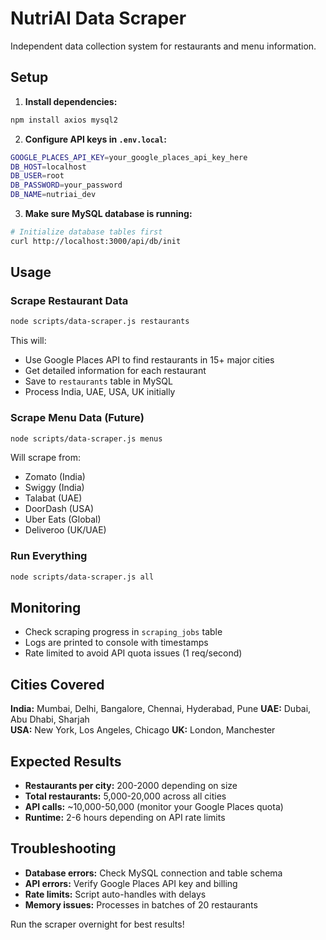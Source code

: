 # NutriAI Data Scraper

Independent data collection system for restaurants and menu information.

## Setup

1. **Install dependencies:**
```bash
npm install axios mysql2
```

2. **Configure API keys in `.env.local`:**
```bash
GOOGLE_PLACES_API_KEY=your_google_places_api_key_here
DB_HOST=localhost
DB_USER=root
DB_PASSWORD=your_password
DB_NAME=nutriai_dev
```

3. **Make sure MySQL database is running:**
```bash
# Initialize database tables first
curl http://localhost:3000/api/db/init
```

## Usage

### Scrape Restaurant Data
```bash
node scripts/data-scraper.js restaurants
```
This will:
- Use Google Places API to find restaurants in 15+ major cities
- Get detailed information for each restaurant
- Save to `restaurants` table in MySQL
- Process India, UAE, USA, UK initially

### Scrape Menu Data (Future)
```bash
node scripts/data-scraper.js menus
```
Will scrape from:
- Zomato (India)
- Swiggy (India)
- Talabat (UAE)
- DoorDash (USA)
- Uber Eats (Global)
- Deliveroo (UK/UAE)

### Run Everything
```bash
node scripts/data-scraper.js all
```

## Monitoring

- Check scraping progress in `scraping_jobs` table
- Logs are printed to console with timestamps
- Rate limited to avoid API quota issues (1 req/second)

## Cities Covered

**India:** Mumbai, Delhi, Bangalore, Chennai, Hyderabad, Pune
**UAE:** Dubai, Abu Dhabi, Sharjah  
**USA:** New York, Los Angeles, Chicago
**UK:** London, Manchester

## Expected Results

- **Restaurants per city:** 200-2000 depending on size
- **Total restaurants:** 5,000-20,000 across all cities
- **API calls:** ~10,000-50,000 (monitor your Google Places quota)
- **Runtime:** 2-6 hours depending on API rate limits

## Troubleshooting

- **Database errors:** Check MySQL connection and table schema
- **API errors:** Verify Google Places API key and billing
- **Rate limits:** Script auto-handles with delays
- **Memory issues:** Processes in batches of 20 restaurants

Run the scraper overnight for best results!